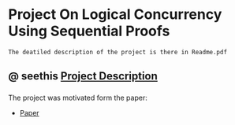 # Project On Logical Concurrency Using Sequential Proofs
```
The deatiled description of the project is there in Readme.pdf
```
## @ seethis [Project Description](https://github.com/r0hi7/conLop/blob/master/Readme.pdf)

###
The project was motivated form the paper:
* [Paper](https://arxiv.org/pdf/1107.4422.pdf)

